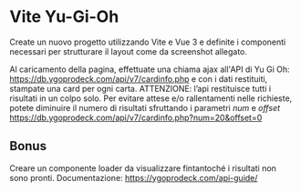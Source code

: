 # Vite Yu-Gi-Oh

Create un nuovo progetto utilizzando Vite e Vue 3 e definite i componenti necessari per strutturare il layout come da screenshot allegato.

Al caricamento della pagina, effettuate una chiama ajax all'API di Yu Gi Oh: https://db.ygoprodeck.com/api/v7/cardinfo.php
e con i dati restituiti, stampate una card per ogni carta.
ATTENZIONE: l’api restituisce tutti i risultati in un colpo solo. Per evitare attese e/o rallentamenti nelle richieste, potete diminuire il numero di risultati sfruttando i parametri *num* e *offset*
https://db.ygoprodeck.com/api/v7/cardinfo.php?num=20&offset=0

## Bonus

Creare un componente loader da visualizzare fintantoché i risultati non sono pronti.
Documentazione: https://ygoprodeck.com/api-guide/